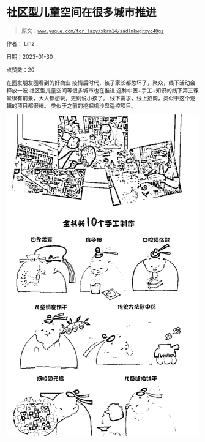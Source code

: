 # 社区型儿童空间在很多城市推进

> 原文：[`www.yuque.com/for_lazy/xkrm14/sadlmkwgrxyc40gz`](https://www.yuque.com/for_lazy/xkrm14/sadlmkwgrxyc40gz)



作者： Lihz 

日期：2023-01-30 

点赞数：20 

在圈友朋友圈看到的好商业 疫情后时代，孩子家长都憋坏了，聚众，线下活动会释放一波 社区型儿童空间等很多城市也在推进 这种中医+手工+知识的线下第三课堂很有前景，大人都想玩，更别说小孩了。 线下需求，线上招商，类似于这个逻辑的项目都很棒。 类似于之前的挖掘机沙盘遥控项目。 

![](img/cd64465d5b40293468ab947a8e3db0d8.png)  

